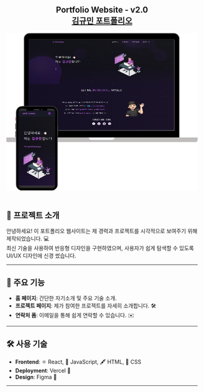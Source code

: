 <h2 align="center">
  Portfolio Website - v2.0<br/>
  <a href="http://react-portfolio-two-woad.vercel.app/" target="_blank">김규민 포트폴리오</a>
</h2>
<div align="center">
  <img alt="Demo" src="./Images/readme-img1.png" />
</div>

<br/>

## 📝 프로젝트 소개
안녕하세요! 이 포트폴리오 웹사이트는 제 경력과 프로젝트를 시각적으로 보여주기 위해 제작되었습니다. 💻  
최신 기술을 사용하여 반응형 디자인을 구현하였으며, 사용자가 쉽게 탐색할 수 있도록 UI/UX 디자인에 신경 썼습니다.

---

## 🚀 주요 기능
- **홈 페이지**: 간단한 자기소개 및 주요 기술 소개.
- **프로젝트 페이지**: 제가 참여한 프로젝트를 자세히 소개합니다. 🛠️
- **연락처 폼**: 이메일을 통해 쉽게 연락할 수 있습니다. ✉️

---

## 🛠️ 사용 기술
- **Frontend**: ⚛️ React, 💛 JavaScript, 🖋️ HTML, 🎨 CSS
- **Deployment**: Vercel 🚀
- **Design**: Figma 🎨

---
